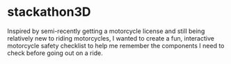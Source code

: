 # stackathon3D

Inspired by semi-recently getting a motorcycle license and still being relatively new to riding motorcycles, I wanted to create a fun, interactive motorcycle safety checklist to help me remember the components I need to check before going out on a ride.